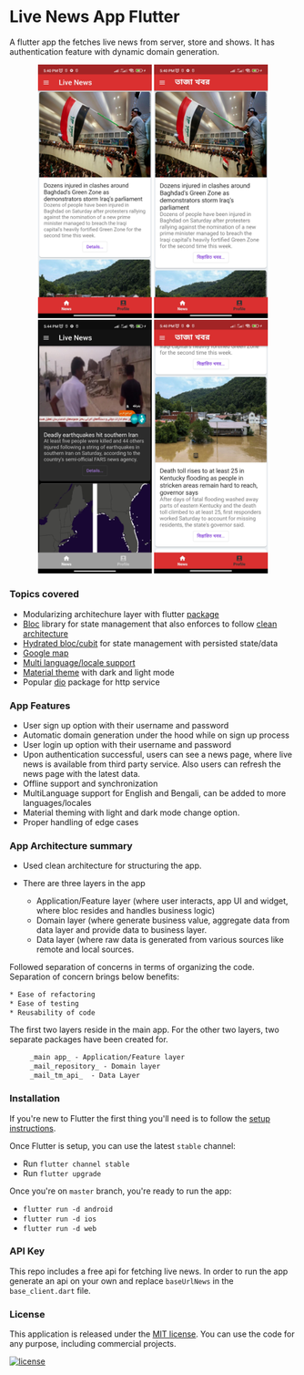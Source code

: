 # Live News App Flutter

A flutter app the fetches live news from server, store and shows. 
It has authentication feature with dynamic domain generation.

<p align="center">
<img src="ss/ss_1.jpg" width="200"">  <img src="ss/ss_2.jpg" width="200">  <img src="ss/ss_3.jpg" width="200">  <img src="ss/ss_4.jpg" width="200">
</p>

### Topics covered
* Modularizing architechure layer with flutter [package](https://docs.flutter.dev/development/packages-and-plugins/using-packages)
* [Bloc](https://bloclibrary.dev/#/) library for state management that also enforces to follow [clean architecture](https://blog.cleancoder.com/uncle-bob/2012/08/13/the-clean-architecture.html)
* [Hydrated bloc/cubit](https://github.com/felangel/bloc/tree/master/packages/hydrated_bloc) for state management with persisted state/data
* [Google map](https://pub.dev/packages/google_maps_flutter)
* [Multi language/locale support](https://docs.flutter.dev/development/accessibility-and-localization/internationalization)
* [Material theme](https://docs.flutter.dev/cookbook/design/themes) with dark and light mode
* Popular [dio](https://github.com/flutterchina/dio) package for http service

### App Features                                                                                                                                              
   * User sign up option with their username and password
   * Automatic domain generation under the hood while on sign up process
   * User login up option with their username and password
   * Upon authentication successful, users can see a news page, where live news is available from third party service. Also users can refresh the news page with the latest data.
   * Offline support and synchronization
   * MultiLanguage support for English and Bengali, can be added to more languages/locales
   * Material theming with light and dark mode change option.
   * Proper handling of edge cases                                                                                                                       
                                                                                                                                                  
### App Architecture summary
- Used clean architecture for structuring the app.
- There are three layers in the app

    * Application/Feature layer (where user interacts, app UI and widget, where bloc resides and handles business logic)
    * Domain layer (where generate business value, aggregate data from data layer and provide data to business layer.
    * Data layer (where raw data is generated from various sources like remote and local sources.

Followed separation of concerns in terms of organizing the code.
Separation of concern brings below benefits:

    * Ease of refactoring
    * Ease of testing
    * Reusability of code

The first two layers reside in the main app. For the other two layers, two separate packages have been created for.
```
     _main app_ - Application/Feature layer
     _mail_repository_ - Domain layer
     _mail_tm_api_  - Data Layer
```                                                                                                                                                                                                                                                                                               
                                                                                                                                                  
                                                                                                                                                  
### Installation

If you're new to Flutter the first thing you'll need is to follow the [setup instructions](https://flutter.dev/docs/get-started/install). 

Once Flutter is setup, you can use the latest `stable` channel:
 * Run `flutter channel stable`
 * Run `flutter upgrade`

Once you're on `master` branch, you're ready to run the app:
* `flutter run -d android`
* `flutter run -d ios`
* `flutter run -d web`                                                                                                                                              

### API Key
This repo includes a free api for fetching live news. In order to run the app generate an api on your own and replace `baseUrlNews` in the `base_client.dart` file.

### License

This application is released under the [MIT license](LICENSE.md). You can use the code for any purpose, including commercial projects.

[![license](https://img.shields.io/badge/License-MIT-yellow.svg)](https://opensource.org/licenses/MIT)

